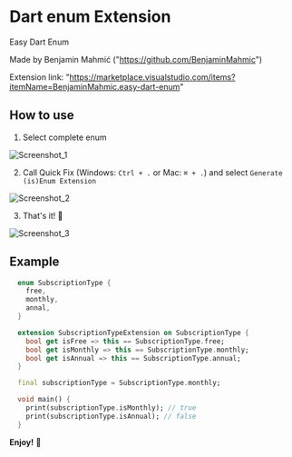 # Dart enum Extension

Easy Dart Enum

Made by Benjamin Mahmić ("https://github.com/BenjaminMahmic")

Extension link: "https://marketplace.visualstudio.com/items?itemName=BenjaminMahmic.easy-dart-enum"

## How to use

1. Select complete enum

![Screenshot_1](https://github.com/BenjaminMahmic/dart_enum_extension/assets/89051381/24f90e41-03da-4815-9ec2-079bf7d2eefe)


2. Call Quick Fix (Windows: `Ctrl + .` or Mac: `⌘ + .`) and select `Generate (is)Enum Extension`

![Screenshot_2](https://github.com/BenjaminMahmic/dart_enum_extension/assets/89051381/b553cf95-0d87-4474-8d5e-8b539fbe082e)


3. That's it! 🎉

![Screenshot_3](https://github.com/BenjaminMahmic/dart_enum_extension/assets/89051381/77ed7716-1f38-4c4b-8583-3ded69b25e82)

## Example

```dart
  enum SubscriptionType {
    free,
    monthly,
    annal,
  }

  extension SubscriptionTypeExtension on SubscriptionType {
    bool get isFree => this == SubscriptionType.free;
    bool get isMonthly => this == SubscriptionType.monthly;
    bool get isAnnual => this == SubscriptionType.annual;
  }

  final subscriptionType = SubscriptionType.monthly;

  void main() {
    print(subscriptionType.isMonthly); // true
    print(subscriptionType.isAnnual); // false
  }
```

**Enjoy!** 🚀

